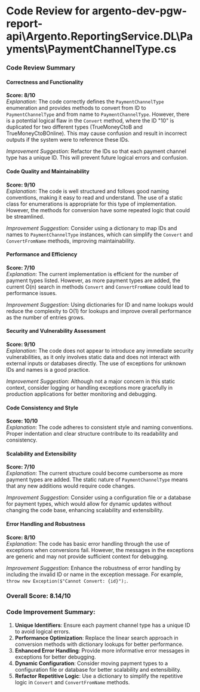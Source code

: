 # Code Review for argento-dev-pgw-report-api\Argento.ReportingService.DL\Payments\PaymentChannelType.cs

### Code Review Summary

#### Correctness and Functionality
**Score: 8/10**  
*Explanation*: The code correctly defines the `PaymentChannelType` enumeration and provides methods to convert from ID to `PaymentChannelType` and from name to `PaymentChannelType`. However, there is a potential logical flaw in the `Convert` method, where the ID "10" is duplicated for two different types (TrueMoneyCtoB and TrueMoneyCtoBOnline). This may cause confusion and result in incorrect outputs if the system were to reference these IDs.

*Improvement Suggestion*: Refactor the IDs so that each payment channel type has a unique ID. This will prevent future logical errors and confusion.

#### Code Quality and Maintainability
**Score: 9/10**  
*Explanation*: The code is well structured and follows good naming conventions, making it easy to read and understand. The use of a static class for enumerations is appropriate for this type of implementation. However, the methods for conversion have some repeated logic that could be streamlined.

*Improvement Suggestion*: Consider using a dictionary to map IDs and names to `PaymentChannelType` instances, which can simplify the `Convert` and `ConvertFromName` methods, improving maintainability.

#### Performance and Efficiency
**Score: 7/10**  
*Explanation*: The current implementation is efficient for the number of payment types listed. However, as more payment types are added, the current O(n) search in methods `Convert` and `ConvertFromName` could lead to performance issues.

*Improvement Suggestion*: Using dictionaries for ID and name lookups would reduce the complexity to O(1) for lookups and improve overall performance as the number of entries grows.

#### Security and Vulnerability Assessment
**Score: 9/10**  
*Explanation*: The code does not appear to introduce any immediate security vulnerabilities, as it only involves static data and does not interact with external inputs or databases directly. The use of exceptions for unknown IDs and names is a good practice.

*Improvement Suggestion*: Although not a major concern in this static context, consider logging or handling exceptions more gracefully in production applications for better monitoring and debugging.

#### Code Consistency and Style
**Score: 10/10**  
*Explanation*: The code adheres to consistent style and naming conventions. Proper indentation and clear structure contribute to its readability and consistency.

#### Scalability and Extensibility
**Score: 7/10**  
*Explanation*: The current structure could become cumbersome as more payment types are added. The static nature of `PaymentChannelType` means that any new additions would require code changes.

*Improvement Suggestion*: Consider using a configuration file or a database for payment types, which would allow for dynamic updates without changing the code base, enhancing scalability and extensibility.

#### Error Handling and Robustness
**Score: 8/10**  
*Explanation*: The code has basic error handling through the use of exceptions when conversions fail. However, the messages in the exceptions are generic and may not provide sufficient context for debugging.

*Improvement Suggestion*: Enhance the robustness of error handling by including the invalid ID or name in the exception message. For example, `throw new Exception($"Cannot Convert: {id}");`.

### Overall Score: 8.14/10

### Code Improvement Summary:
1. **Unique Identifiers**: Ensure each payment channel type has a unique ID to avoid logical errors.
2. **Performance Optimization**: Replace the linear search approach in conversion methods with dictionary lookups for better performance.
3. **Enhanced Error Handling**: Provide more informative error messages in exceptions for better debugging.
4. **Dynamic Configuration**: Consider moving payment types to a configuration file or database for better scalability and extensibility.
5. **Refactor Repetitive Logic**: Use a dictionary to simplify the repetitive logic in `Convert` and `ConvertFromName` methods.